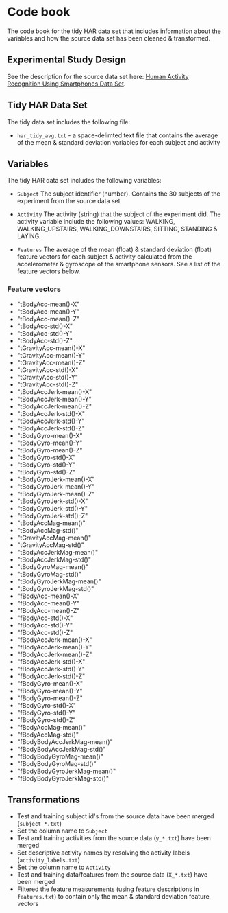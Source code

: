 # Code book

The code book for the tidy HAR data set that includes information about the variables and how the source data set has been cleaned & transformed.

## Experimental Study Design

See the description for the source data set here: [Human Activity Recognition Using Smartphones Data Set](http://archive.ics.uci.edu/ml/datasets/Human+Activity+Recognition+Using+Smartphones).

## Tidy HAR Data Set

The tidy data set includes the following file:

- `har_tidy_avg.txt` - a space-delimted text file that contains the average of the mean & standard deviation variables for each subject and activity

## Variables

The tidy HAR data set includes the following variables:

- `Subject` The subject identifier (number). Contains the 30 subjects of the experiment from the source data set

- `Activity` The activity (string) that the subject of the experiment did. The activity variable include the following values: WALKING, WALKING_UPSTAIRS, WALKING_DOWNSTAIRS, SITTING, STANDING & LAYING.

- `Features` The average of the mean (float) & standard deviation (float) feature vectors for each subject & activity calculated from the accelerometer & gyroscope of the smartphone sensors. See a list of the feature vectors below.


### Feature vectors

* "tBodyAcc-mean()-X"
* "tBodyAcc-mean()-Y"
* "tBodyAcc-mean()-Z"
* "tBodyAcc-std()-X"
* "tBodyAcc-std()-Y"
* "tBodyAcc-std()-Z"
* "tGravityAcc-mean()-X"
* "tGravityAcc-mean()-Y"
* "tGravityAcc-mean()-Z"
* "tGravityAcc-std()-X"
* "tGravityAcc-std()-Y"
* "tGravityAcc-std()-Z"
* "tBodyAccJerk-mean()-X"
* "tBodyAccJerk-mean()-Y"
* "tBodyAccJerk-mean()-Z"
* "tBodyAccJerk-std()-X"
* "tBodyAccJerk-std()-Y"
* "tBodyAccJerk-std()-Z"
* "tBodyGyro-mean()-X"
* "tBodyGyro-mean()-Y"
* "tBodyGyro-mean()-Z"
* "tBodyGyro-std()-X"
* "tBodyGyro-std()-Y"
* "tBodyGyro-std()-Z"
* "tBodyGyroJerk-mean()-X"
* "tBodyGyroJerk-mean()-Y"
* "tBodyGyroJerk-mean()-Z"
* "tBodyGyroJerk-std()-X"
* "tBodyGyroJerk-std()-Y"
* "tBodyGyroJerk-std()-Z"
* "tBodyAccMag-mean()"
* "tBodyAccMag-std()"
* "tGravityAccMag-mean()"
* "tGravityAccMag-std()"
* "tBodyAccJerkMag-mean()"
* "tBodyAccJerkMag-std()"
* "tBodyGyroMag-mean()"
* "tBodyGyroMag-std()"
* "tBodyGyroJerkMag-mean()"
* "tBodyGyroJerkMag-std()"
* "fBodyAcc-mean()-X"
* "fBodyAcc-mean()-Y"
* "fBodyAcc-mean()-Z"
* "fBodyAcc-std()-X"
* "fBodyAcc-std()-Y"
* "fBodyAcc-std()-Z"
* "fBodyAccJerk-mean()-X"
* "fBodyAccJerk-mean()-Y"
* "fBodyAccJerk-mean()-Z"
* "fBodyAccJerk-std()-X"
* "fBodyAccJerk-std()-Y"
* "fBodyAccJerk-std()-Z"
* "fBodyGyro-mean()-X"
* "fBodyGyro-mean()-Y"
* "fBodyGyro-mean()-Z"
* "fBodyGyro-std()-X"
* "fBodyGyro-std()-Y"
* "fBodyGyro-std()-Z"
* "fBodyAccMag-mean()"
* "fBodyAccMag-std()"
* "fBodyBodyAccJerkMag-mean()"
* "fBodyBodyAccJerkMag-std()"  
* "fBodyBodyGyroMag-mean()"
* "fBodyBodyGyroMag-std()"
* "fBodyBodyGyroJerkMag-mean()"
* "fBodyBodyGyroJerkMag-std()"

## Transformations

* Test and training subject id's from the source data have been merged (`subject_*.txt`)
* Set the column name to `Subject`
* Test and training activities from the source data (`y_*.txt`) have been merged
* Set descriptive activity names by resolving the activity labels (`activity_labels.txt`)
* Set the column name to `Activity`
* Test and training data/features from the source data (`X_*.txt`) have been merged
* Filtered the feature measurements (using feature descriptions in `features.txt`) to contain only the mean & standard deviation feature vectors
